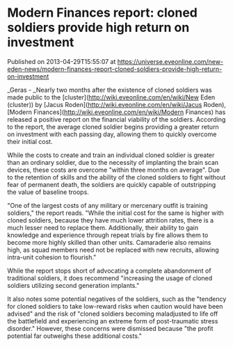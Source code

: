 # Modern Finances report: cloned soldiers provide high return on investment
Published on 2013-04-29T15:55:07 at https://universe.eveonline.com/new-eden-news/modern-finances-report-cloned-soldiers-provide-high-return-on-investment

_Geras - _Nearly two months after the existence of cloned soldiers was made public to the [cluster](http://wiki.eveonline.com/en/wiki/New Eden \(cluster\)) by [Jacus Roden](http://wiki.eveonline.com/en/wiki/Jacus Roden), [Modern Finances](http://wiki.eveonline.com/en/wiki/Modern Finances) has released a positive report on the financial viability of the soldiers. According to the report, the average cloned soldier begins providing a greater return on investment with each passing day, allowing them to quickly overcome their initial cost.

While the costs to create and train an individual cloned soldier is greater than an ordinary soldier, due to the necessity of implanting the brain scan devices, these costs are overcome "within three months on average". Due to the retention of skills and the ability of the cloned soldiers to fight without fear of permanent death, the soldiers are quickly capable of outstripping the value of baseline troops.

"One of the largest costs of any military or mercenary outfit is training soldiers," the report reads. "While the initial cost for the same is higher with cloned soldiers, because they have much lower attrition rates, there is a much lesser need to replace them. Additionally, their ability to gain knowledge and experience through repeat trials by fire allows them to become more highly skilled than other units. Camaraderie also remains high, as squad members need not be replaced with new recruits, allowing intra-unit cohesion to flourish."

While the report stops short of advocating a complete abandonment of traditional soldiers, it does recommend "increasing the usage of cloned soldiers utilizing second generation implants."

It also notes some potential negatives of the soldiers, such as the "tendency for cloned soldiers to take low-reward risks when caution would have been advised" and the risk of "cloned soldiers becoming maladjusted to life off the battlefield and experiencing an extreme form of post-traumatic stress disorder." However, these concerns were dismissed because "the profit potential far outweighs these additional costs."
